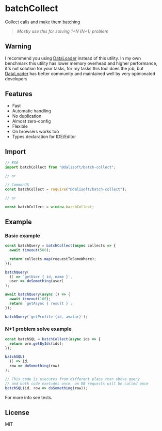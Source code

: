 # batchCollect

Collect calls and make them batching

> _Mostly use this for solving 1+N (N+1) problem_

## Warning

I recommend you using [DataLoader](https://github.com/graphql/dataloader) instead of this utility. In my own benchmark this utility has lower memory overhead and higher performance, it's not solution for your tasks, for my tasks this tool does the job, but [DataLoader](https://github.com/graphql/dataloader) has better community and maintained well by very opinionated developers

## Features

- Fast
- Automatic handling
- No duplication
- Almost zero-config
- Flexible
- On browsers works too
- Types declaration for IDE/Editor

## Import

```js
// ES6
import batchCollect from "@dalisoft/batch-collect";

// or

// CommonJS
const batchCollect = require("@dalisoft/batch-collect");

// or

const batchCollect = window.batchCollect;
```

## Example

### Basic example

```js
const batchQuery = batchCollect(async collects => {
  await timeout(500);

  return collects.map(requestToSomeWhere);
});

batchQuery(
  () => `getUser { id, name }`,
  user => doSomething(user)
);

await batchQuery(async () => {
  await timeout(100);
  return `getAsync { result }`;
});

batchQuery(`getProfile {id, avatar}`);
```

### N+1 problem solve example

```js
const batchSQL = batchCollect(async ids => {
  return orm.getByIds(ids);
});

batchSQL(
  () => id,
  row => doSomething(row)
);

// This code is executes from different place than above query
// and both code exetudes once, on DB requests will be called once
batchSQL(id, row => doSomething(row));
```

For more info see tests.

## License

MIT
